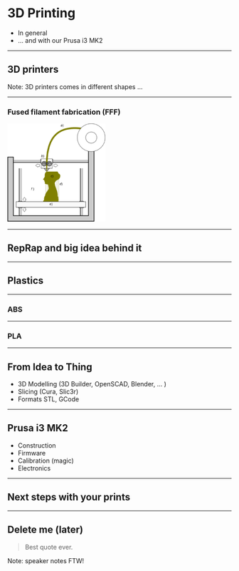 # 3D Printing

* In general 
* ... and with our Prusa i3 MK2

---

## 3D printers 

Note: 3D printers comes in different shapes ...

----

### Fused filament fabrication (FFF)
<!-- .slide: data-background="./Schematic_representation_of_Fused_Filament_Fabrication_01.png" -->

![FFF](fff.png)


---

## RepRap and big idea behind it

---

## Plastics

----

### ABS

----

### PLA

---

## From Idea to Thing

* 3D Modelling (3D Builder, OpenSCAD, Blender, … )
* Slicing (Cura, Slic3r)
* Formats STL, GCode

---

## Prusa i3 MK2

* Construction
* Firmware 
* Calibration (magic)
* Electronics

---

## Next steps with your prints

---

## Delete me (later)


> Best quote ever.

Note: speaker notes FTW!
